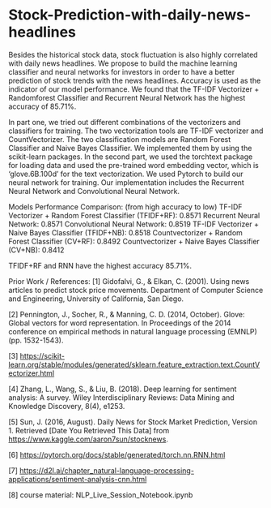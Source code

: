 # Stock-Prediction-with-daily-news-headlines

Besides the historical stock data, stock fluctuation is also highly correlated with daily news headlines. We propose to build the machine learning classifier and neural networks for investors in order to have a better prediction of stock trends with the news headlines. Accuracy is used as the indicator of our model performance. We found that the TF-IDF Vectorizer + Randomforest Classifier and Recurrent Neural Network has the highest accuracy of 85.71%.

In part one, we tried out different combinations of the vectorizers and classifiers for training. The two vectorization tools are TF-IDF vectorizer and CountVectorizer. The two classification models are Random Forest Classifier and Naive Bayes Classifier. We implemented them by using the scikit-learn packages. In the second part, we used the torchtext package for loading data and used the pre-trained word embedding vector, which is ‘glove.6B.100d’ for the text vectorization. We used Pytorch to build our neural network for training. Our implementation includes the Recurrent Neural Network and Convolutional Neural Network.

Models Performance Comparison: (from high accuracy to low)
TF-IDF Vectorizer + Random Forest Classifier (TFIDF+RF): 0.8571
Recurrent Neural Network: 0.8571
Convolutional Neural Network: 0.8519
TF-IDF Vectorizer + Naive Bayes Classifier (TFIDF+NB): 0.8518
Countvectorizer + Random Forest Classifier (CV+RF): 0.8492
Countvectorizer + Naive Bayes Classifier (CV+NB): 0.8412

TFIDF+RF and RNN have the highest accuracy 85.71%.

Prior Work / References:
[1] Gidofalvi, G., & Elkan, C. (2001). Using news articles to predict stock price movements. Department of Computer Science and Engineering, University of California, San Diego.

[2] Pennington, J., Socher, R., & Manning, C. D. (2014, October). Glove: Global vectors for word representation. In Proceedings of the 2014 conference on empirical methods in natural language processing (EMNLP) (pp. 1532-1543).

[3] https://scikit-learn.org/stable/modules/generated/sklearn.feature_extraction.text.CountVectorizer.html

[4] Zhang, L., Wang, S., & Liu, B. (2018). Deep learning for sentiment analysis: A survey. Wiley Interdisciplinary Reviews: Data Mining and Knowledge Discovery, 8(4), e1253.

[5] Sun, J. (2016, August). Daily News for Stock Market Prediction, Version 1. Retrieved [Date You Retrieved This Data] from https://www.kaggle.com/aaron7sun/stocknews.

[6] https://pytorch.org/docs/stable/generated/torch.nn.RNN.html

[7] https://d2l.ai/chapter_natural-language-processing-applications/sentiment-analysis-cnn.html

[8] course material: NLP_Live_Session_Notebook.ipynb

